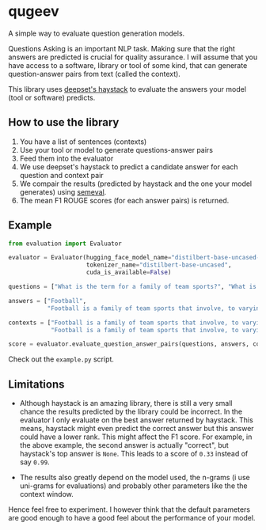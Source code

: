 # qugeev
A simple way to evaluate question generation models.

Questions Asking is an important NLP task. Making sure that the right answers are predicted is crucial for quality assurance.
I will assume that you have access to a software, library or tool of some kind, that can generate question-answer pairs from text (called the context).

This library uses [deepset's haystack](https://github.com/deepset-ai/haystack) to evaluate the answers your model (tool or software) predicts.

## How to use the library
1. You have a list of sentences (contexts)
2. Use your tool or model to generate questions-answer pairs
3. Feed them into the evaluator
4. We use deepset's haystack to predict a candidate answer for each question and context pair
5. We compair the results (predicted by haystack and the one your model generates) using [semeval](https://github.com/chakki-works/sumeval).
6. The mean F1 ROUGE scores (for each answer pairs) is returned.

## Example
```python
from evaluation import Evaluator

evaluator = Evaluator(hugging_face_model_name="distilbert-base-uncased-distilled-squad",
                      tokenizer_name="distilbert-base-uncased",
                      cuda_is_available=False)

questions = ["What is the term for a family of team sports?", "What is football?"]

answers = ["Football",
           "Football is a family of team sports that involve, to varying degrees, kicking a ball to score a goal."]

contexts = ["Football is a family of team sports that involve, to varying degrees, kicking a ball to score a goal.",
            "Football is a family of team sports that involve, to varying degrees, kicking a ball to score a goal."]

score = evaluator.evaluate_question_answer_pairs(questions, answers, contexts, verbose=True)

```
Check out the `example.py` script.

## Limitations
- Although haystack is an amazing library, there is still a very small chance the results predicted by the library could be incorrect. In the evaluator I only evaluate on the best answer returned by haystack. This means, haystack might even predict the correct answer but this answer could have a lower rank. This might affect the F1 score. For example, in the above example, the second answer is actually "correct", but haystack's top answer is `None`. This leads to a score of `0.33` instead of say `0.99`.

- The results also greatly depend on the model used, the n-grams (i use uni-grams for evaluations) and probably other parameters like the the context window. 

Hence feel free to experiment. I however think that the default parameters are good enough to have a good feel about the performance of your model.

